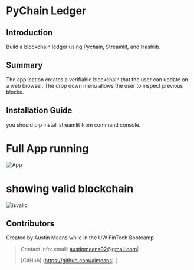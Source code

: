 # PyChain Ledger

## Introduction
Build a blockchain ledger using Pychain, Streamlit, and Hashlib.

## Summary
The application creates a verifiable blockchain that the user can update on a web browser.  The drop down menu allows the user to inspect previous blocks. 


## Installation Guide
you should pip install streamlit from command console.

# Full App running
![App](images/pychain.png)

# showing valid blockchain
![isvalid](images/isvalid.png)

## Contributors

Created by Austin Means while in the UW FinTech Bootcamp
> Contact Info:
> email: austinmeans92@gmail.com|
> 
> [GitHub] (https://github.com/aimeans) |
